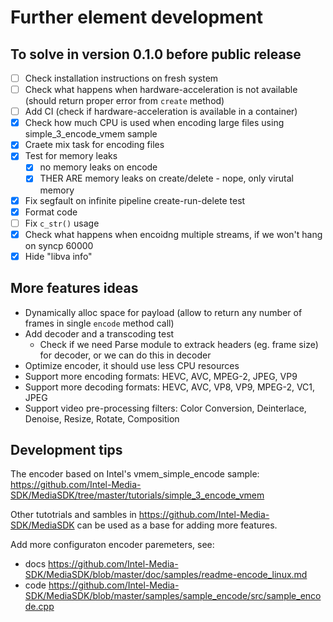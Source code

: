 # Further element development

## To solve in version 0.1.0 before public release

- [ ] Check installation instructions on fresh system
- [ ] Check what happens when hardware-acceleration is not available (should return proper error from `create` method)
- [ ] Add CI (check if hardware-acceleration is available in a container)
- [x] Check how much CPU is used when encoding large files using simple_3_encode_vmem sample
- [x] Craete mix task for encoding files
- [x] Test for memory leaks
  - [x] no memory leaks on encode
  - [x] THER ARE memory leaks on create/delete - nope, only virutal memory
- [x] Fix segfault on infinite pipeline create-run-delete test
- [x] Format code
- [ ] Fix `c_str()` usage
- [x] Check what happens when encoidng multiple streams, if we won't hang on syncp 60000
- [x] Hide "libva info"

## More features ideas

- Dynamically alloc space for payload (allow to return any number of frames in single `encode` method call)
- Add decoder and a transcoding test
  - Check if we need Parse module to extrack headers (eg. frame size) for decoder, or we can do this in decoder
- Optimize encoder, it should use less CPU resources
- Support more encoding formats: HEVC, AVC, MPEG-2, JPEG, VP9 
- Support more decoding formats: HEVC, AVC, VP8, VP9, MPEG-2, VC1, JPEG 
- Support video pre-processing filters: Color Conversion, Deinterlace, Denoise, Resize, Rotate, Composition

## Development tips

The encoder based on Intel's vmem_simple_encode sample: https://github.com/Intel-Media-SDK/MediaSDK/tree/master/tutorials/simple_3_encode_vmem

Other tutotrials and sambles in https://github.com/Intel-Media-SDK/MediaSDK can be used as a base for adding more features.

Add more configuraton encoder paremeters, see:
  - docs https://github.com/Intel-Media-SDK/MediaSDK/blob/master/doc/samples/readme-encode_linux.md
  - code https://github.com/Intel-Media-SDK/MediaSDK/blob/master/samples/sample_encode/src/sample_encode.cpp

